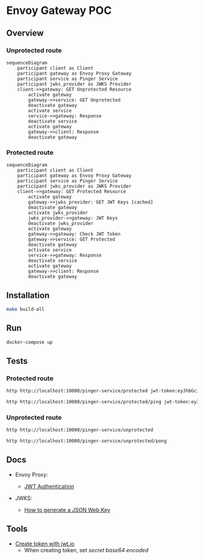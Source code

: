 # Envoy Gateway POC

## Overview

### Unprotected route

```mermaid
sequenceDiagram
    participant client as Client
    participant gateway as Envoy Proxy Gateway
    participant service as Pinger Service
    participant jwks_provider as JWKS Provider
    client->>gateway: GET Unprotected Resource
        activate gateway
        gateway->>service: GET Unprotected
        deactivate gateway
        activate service
        service->>gateway: Response
        deactivate service
        activate gateway
        gateway->>client: Response
        deactivate gateway
```

### Protected route

```mermaid
sequenceDiagram
    participant client as Client
    participant gateway as Envoy Proxy Gateway
    participant service as Pinger Service
    participant jwks_provider as JWKS Provider
    client->>gateway: GET Protected Resource
        activate gateway
        gateway->>jwks_provider: GET JWT Keys [cached]
        deactivate gateway
        activate jwks_provider
        jwks_provider->>gateway: JWT Keys
        deactivate jwks_provider
        activate gateway
        gateway->>gateway: Check JWT Token
        gateway->>service: GET Protected
        deactivate gateway
        activate service
        service->>gateway: Response
        deactivate service
        activate gateway
        gateway->>client: Response
        deactivate gateway
```


## Installation

```sh
make build-all
```

## Run
```sh
docker-compose up
```

## Tests

### Protected route

```sh
http http://localhost:10000/pinger-service/protected jwt-token:eyJhbGciOiJIUzI1NiIsInR5cCI6IkpXVCJ9.eyJzdWIiOiIxMjM0NTY3ODkwIiwibmFtZSI6IkpvaG4gRG9lIiwiaWF0IjoxNTE2MjM5MDIyfQ.b34h75BHF04QKEMBiiKZ1H8vVJMBWv3JybA9LT-GF9s
```

```sh
http http://localhost:10000/pinger-service/protected/ping jwt-token:eyJhbGciOiJIUzI1NiIsInR5cCI6IkpXVCJ9.eyJzdWIiOiIxMjM0NTY3ODkwIiwibmFtZSI6IkpvaG4gRG9lIiwiaWF0IjoxNTE2MjM5MDIyfQ.b34h75BHF04QKEMBiiKZ1H8vVJMBWv3JybA9LT-GF9s
```

### Unprotected route

```sh
http http://localhost:10000/pinger-service/unprotected
```

```sh
http http://localhost:10000/pinger-service/unprotected/pong
```


## Docs

- Envoy Proxy:
  - [JWT Authentication](https://www.envoyproxy.io/docs/envoy/v1.23.0/configuration/http/http_filters/jwt_authn_filter.html?highlight=local_jwks)

- JWKS:
  - [How to generate a JSON Web Key](https://connect2id.com/products/nimbus-jose-jwt/examples/jwk-generation)

## Tools

- [Create token with jwt.io](https://jwt.io)
  - When creating token, set *secret base64 encoded*

